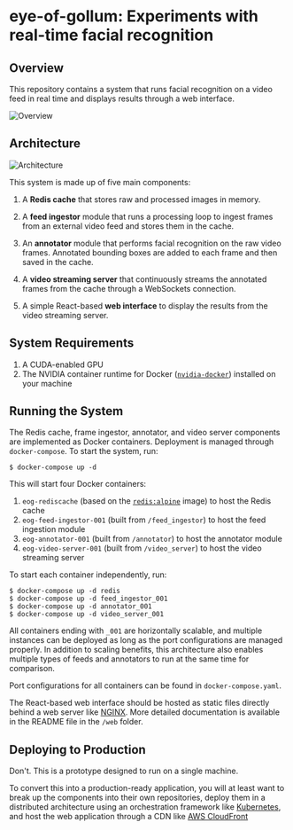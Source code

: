 # eye-of-gollum: Experiments with real-time facial recognition

## Overview

This repository contains a system that runs facial recognition on a video feed in real time and displays results through a web interface.

![Overview](https://bitbucket.org/kohenchia-ai2/eye-of-gollum/src/master/images/sample.jpg)

## Architecture

![Architecture](https://bitbucket.org/kohenchia-ai2/eye-of-gollum/src/master/images/arch.jpeg)

This system is made up of five main components:

1. A **Redis cache** that stores raw and processed images in memory.

2. A **feed ingestor** module that runs a processing loop to ingest frames from an external video feed and stores them in the cache.

3. An **annotator** module that performs facial recognition on the raw video frames. Annotated bounding boxes are added to each frame and then saved in the cache.

4. A **video streaming server** that continuously streams the annotated frames from the cache through a WebSockets connection.

5. A simple React-based **web interface** to display the results from the video streaming server.

## System Requirements

1. A CUDA-enabled GPU
2. The NVIDIA container runtime for Docker ([`nvidia-docker`](https://github.com/NVIDIA/nvidia-docker)) installed on your machine

## Running the System

The Redis cache, frame ingestor, annotator, and video server components are implemented as Docker containers. Deployment is managed through `docker-compose`. To start the system, run:

```
$ docker-compose up -d
```

This will start four Docker containers:

1. `eog-rediscache` (based on the [`redis:alpine`](https://hub.docker.com/_/redis/) image) to host the Redis cache
2. `eog-feed-ingestor-001` (built from `/feed_ingestor`) to host the feed ingestion module
3. `eog-annotator-001` (built from `/annotator`) to host the annotator module
4. `eog-video-server-001` (built from `/video_server`) to host the video streaming server

To start each container independently, run:

```
$ docker-compose up -d redis
$ docker-compose up -d feed_ingestor_001
$ docker-compose up -d annotator_001
$ docker-compose up -d video_server_001
```

All containers ending with `_001` are horizontally scalable, and multiple instances can be deployed as long as the port configurations are managed properly. In addition to scaling benefits, this architecture also enables multiple types of feeds and annotators to run at the same time for comparison.

Port configurations for all containers can be found in `docker-compose.yaml`.

The React-based web interface should be hosted as static files directly behind a web server like [NGINX](https://www.nginx.com/). More detailed documentation is available in the README file in the `/web` folder.

## Deploying to Production

Don't. This is a prototype designed to run on a single machine.

To convert this into a production-ready application, you will at least want to break up the components into their own repositories, deploy them in a distributed architecture using an orchestration framework like [Kubernetes](https://kubernetes.io/), and host the web application through a CDN like [AWS CloudFront](https://aws.amazon.com/cloudfront/)
